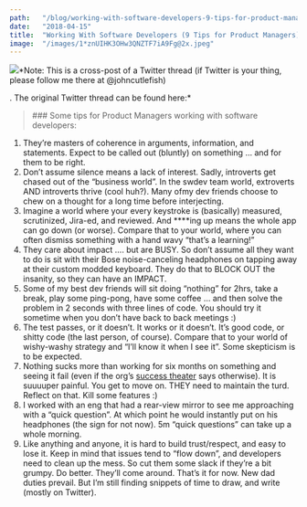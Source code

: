 ```yaml
---
path:	"/blog/working-with-software-developers-9-tips-for-product-managers"
date:	"2018-04-15"
title:	"Working With Software Developers (9 Tips for Product Managers)"
image:	"/images/1*znUIHK3OHw3QNZTF7iA9Fg@2x.jpeg"
---
```


![](/images/1*znUIHK3OHw3QNZTF7iA9Fg@2x.jpeg)*Note: This is a cross-post of a Twitter thread (if Twitter is your thing, please follow me there at @johncutlefish)

. The original Twitter thread can be found here:*


> [](https://twitter.com/johncutlefish/status/983747602024824832)### Some tips for Product Managers working with software developers:

1. They’re masters of coherence in arguments, information, and statements. Expect to be called out (bluntly) on something … and for them to be right.
2. Don’t assume silence means a lack of interest. Sadly, introverts get chased out of the “business world”. In the swdev team world, extroverts AND introverts thrive (cool huh?). Many ofmy dev friends choose to chew on a thought for a long time before interjecting.
3. Imagine a world where your every keystroke is (basically) measured, scrutinized, Jira-ed, and reviewed. And ****ing up means the whole app can go down (or worse). Compare that to your world, where you can often dismiss something with a hand wavy “that’s a learning!”
4. They care about impact …. but are BUSY. So don’t assume all they want to do is sit with their Bose noise-canceling headphones on tapping away at their custom modded keyboard. They do that to BLOCK OUT the insanity, so they can have an IMPACT.
5. Some of my best dev friends will sit doing “nothing” for 2hrs, take a break, play some ping-pong, have some coffee … and then solve the problem in 2 seconds with three lines of code. You should try it sometime when you don’t have back to back meetings :)
6. The test passes, or it doesn’t. It works or it doesn’t. It’s good code, or shitty code (the last person, of course). Compare that to your world of wishy-washy strategy and “I’ll know it when I see it”. Some skepticism is to be expected.
7. Nothing sucks more than working for six months on something and seeing it fail (even if the org’s [success theater](https://medium.com/@johnpcutler/success-theater-b60a1666fe67) says otherwise). It is suuuuper painful. You get to move on. THEY need to maintain the turd. Reflect on that. Kill some features :)
8. I worked with an eng that had a rear-view mirror to see me approaching with a “quick question”. At which point he would instantly put on his headphones (the sign for not now). 5m “quick questions” can take up a whole morning.
9. Like anything and anyone, it is hard to build trust/respect, and easy to lose it. Keep in mind that issues tend to “flow down”, and developers need to clean up the mess. So cut them some slack if they’re a bit grumpy. Do better. They’ll come around.
That’s it for now. New dad duties prevail. But I’m still finding snippets of time to draw, and write (mostly on Twitter).

